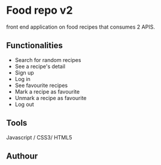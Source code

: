 
# Food repo v2
front end application on food recipes that consumes 2 APIS.

## Functionalities
- Search for random recipes
- See a recipe's detail
- Sign up
- Log in
- See favourite recipes
- Mark a recipe as favourite
- Unmark a recipe as favourite
- Log out

## Tools
Javascript / CSS3/ HTML5

## Authour